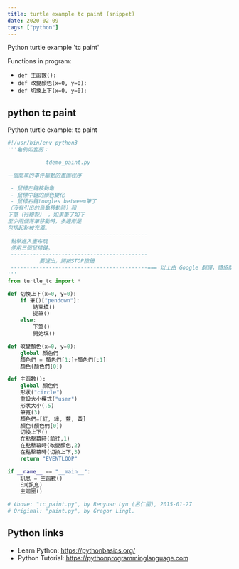 ```yaml
---
title: turtle example tc paint (snippet)
date: 2020-02-09
tags: ["python"]
---
```

Python turtle example 'tc paint'

Functions in program: 
* `def 主函數():`
* `def 改變顏色(x=0, y=0):`
* `def 切換上下(x=0, y=0):`

## python tc paint

Python turtle example: tc paint

```python
#!/usr/bin/env python3
'''龜例如套房：

            tdemo_paint.py

一個簡單的事件驅動的畫圖程序

 - 鼠標左鍵移動龜
 - 鼠標中鍵的顏色變化
 - 鼠標右鍵toogles betweem筆了
（沒有引出的烏龜移動時）和
下筆（行繪製） 。如果筆了如下
至少兩個落筆移動時，多邊形是
包括起點被充滿。
 -------------------------------------------
 點擊進入畫布玩
 使用三個鼠標鍵。
 -------------------------------------------
          要退出，請按STOP按鈕
 -------------------------------------------=== 以上由 Google 翻譯，請協助改善 ===
'''
from turtle_tc import *

def 切換上下(x=0, y=0):
    if 筆()["pendown"]:
        結束填()
        提筆()
    else:
        下筆()
        開始填()

def 改變顏色(x=0, y=0):
    global 顏色們
    顏色們 = 顏色們[1:]+顏色們[:1]
    顏色(顏色們[0])

def 主函數():
    global 顏色們
    形狀("circle")
    重設大小模式("user")
    形狀大小(.5)
    筆寬(3)
    顏色們=[紅, 綠, 藍, 黃]
    顏色(顏色們[0])
    切換上下()
    在點擊幕時(前往,1)
    在點擊幕時(改變顏色,2)
    在點擊幕時(切換上下,3)
    return "EVENTLOOP"

if __name__ == "__main__":
    訊息 = 主函數()
    印(訊息)
    主迴圈()

# Above: "tc_paint.py", by Renyuan Lyu (呂仁園), 2015-01-27
# Original: "paint.py", by Gregor Lingl. 


```

## Python links

- Learn Python: https://pythonbasics.org/
- Python Tutorial: https://pythonprogramminglanguage.com
